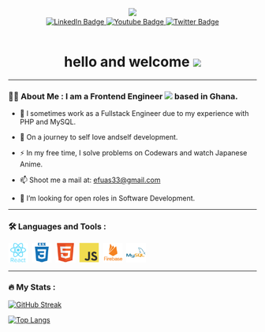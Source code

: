 

<div id="header" align="center">
  <img src="https://media.giphy.com/media/emGDBYPZ2mVrsS1biZ/giphy.gif" width="280"/>
  
  <div id="badges">
  <a href="https://www.linkedin.com/in/lawrencia-cobbina/">
    <img src="https://img.shields.io/badge/LinkedIn-blue?style=for-the-badge&logo=linkedin&logoColor=white" alt="LinkedIn Badge"/>
  </a>
  <a href="https://www.youtube.com/channel/UCXUrudzgEJzncPK6y6bZ9Qg">
    <img src="https://img.shields.io/badge/YouTube-red?style=for-the-badge&logo=youtube&logoColor=white" alt="Youtube Badge"/>
  </a>
   <a href="https://www.efuas.me/">
    <img src="https://img.shields.io/badge/PortFolio Site-blue?style=for-the-badge&logoColor=white" alt="Twitter Badge"/>
  </a>
</div>

   <img src="https://komarev.com/ghpvc/?username=EfuaS&style=flat-square&color=blue" alt=""/>
  
  
  <h1>
  hello and welcome
  <img src="https://media.giphy.com/media/hvRJCLFzcasrR4ia7z/giphy.gif" height="30px"/>
</h1>

</div>



---

### :woman_technologist: About Me :  I am a Frontend Engineer <img src="https://media.giphy.com/media/WUlplcMpOCEmTGBtBW/giphy.gif" width="30"> based in Ghana.


- :telescope: I sometimes work as a Fullstack Engineer due to my experience with PHP and MySQL. 
- :seedling: On a journey to self love andself development.

- :zap: In my free time, I solve problems on Codewars and watch Japanese Anime.

- :mailbox: Shoot me a mail at:   efuas33@gmail.com
- 🤔 I’m looking for open roles in Software Development.


---

### :hammer_and_wrench: Languages and Tools :

<div>
 
  <img src="https://github.com/devicons/devicon/blob/master/icons/react/react-original-wordmark.svg" title="React" alt="React" width="40" height="40"/>&nbsp;
  <img src="https://github.com/devicons/devicon/blob/master/icons/css3/css3-plain-wordmark.svg"  title="CSS3" alt="CSS" width="40" height="40"/>&nbsp;
  <img src="https://github.com/devicons/devicon/blob/master/icons/html5/html5-original.svg" title="HTML5" alt="HTML" width="40" height="40"/>&nbsp;
  <img src="https://github.com/devicons/devicon/blob/master/icons/javascript/javascript-original.svg" title="JavaScript" alt="JavaScript" width="40" height="40"/>&nbsp;
  <img src="https://github.com/devicons/devicon/blob/master/icons/firebase/firebase-plain-wordmark.svg" title="Firebase" alt="Firebase" width="40" height="40"/>&nbsp;
  <img src="https://github.com/devicons/devicon/blob/master/icons/mysql/mysql-original-wordmark.svg" title="MySQL"  alt="MySQL" width="40" height="40"/>&nbsp;

</div>


---

### :fire: My Stats :

[![GitHub Streak](http://github-readme-streak-stats.herokuapp.com?user=efuas&theme=dark&background=000000)](https://git.io/streak-stats)


[![Top Langs](https://github-readme-stats.vercel.app/api/top-langs/?username=efuas&layout=compact&theme=vision-friendly-dark)](https://github.com/anuraghazra/github-readme-stats)
